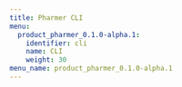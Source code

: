 ```yaml
---
title: Pharmer CLI
menu:
  product_pharmer_0.1.0-alpha.1:
    identifier: cli
    name: CLI
    weight: 30
menu_name: product_pharmer_0.1.0-alpha.1
---
```

